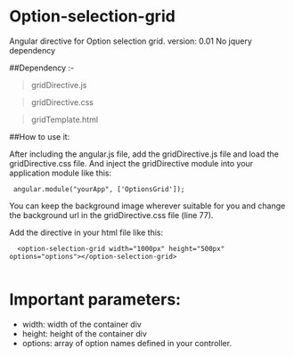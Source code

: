 Option-selection-grid
=====================

Angular directive for Option selection grid. version: 0.01
No jquery dependency

##Dependency :-
> gridDirective.js

> gridDirective.css
 
> gridTemplate.html

##How to use it:

After including the angular.js file, add the gridDirective.js file and load the gridDirective.css file.
And inject the gridDirective module into your application module like this:

   ` angular.module("yourApp", ['OptionsGrid']);`

You can keep the background image wherever suitable for you and change the background url in the gridDirective.css file (line 77).

Add the directive in your html file like this:
```
  <option-selection-grid width="1000px" height="500px" options="options"></option-selection-grid>
  
```
# Important parameters:
* width: width of the container div
* height: height of the container div
* options: array of option names defined in your controller.





